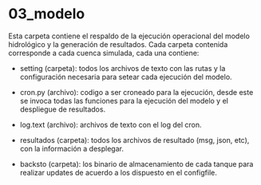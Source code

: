 # 03_modelo

Esta carpeta contiene el respaldo de la ejecución operacional del modelo hidrológico y la generación de resultados.
Cada carpeta contenida corresponde a cada cuenca simulada, cada una contiene:

- setting (carpeta): todos los archivos de texto con las rutas y la configuración necesaria para setear cada ejecución del modelo.

- cron.py (archivo): codigo a ser croneado para la ejecución, desde este se invoca todas las funciones para la ejecución del modelo 
y el despliegue de resultados.

- log.text (archivo): archivos de texto con el log del cron.

- resultados (carpeta): todos los archivos de resultado (msg, json, etc), con la información a desplegar.

- backsto (carpeta): los binario de almacenamiento de cada tanque para realizar updates de acuerdo a los dispuesto en el configfile.
